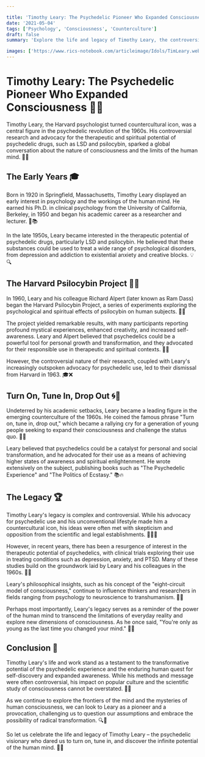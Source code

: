```yaml
---

title: 'Timothy Leary: The Psychedelic Pioneer Who Expanded Consciousness'
date: '2021-05-04'
tags: ['Psychology', 'Consciousness', 'Counterculture']
draft: false
summary: 'Explore the life and legacy of Timothy Leary, the controversial psychologist and countercultural icon who advocated for the therapeutic and transformative potential of psychedelic drugs'

images: ['https://www.rics-notebook.com/articleimage/Idols/TimLeary.webp']
---
```


# Timothy Leary: The Psychedelic Pioneer Who Expanded Consciousness 🍄🧠

Timothy Leary, the Harvard psychologist turned countercultural icon, was a central figure in the psychedelic revolution of the 1960s. His controversial research and advocacy for the therapeutic and spiritual potential of psychedelic drugs, such as LSD and psilocybin, sparked a global conversation about the nature of consciousness and the limits of the human mind. 💊💭

## The Early Years 🎓

Born in 1920 in Springfield, Massachusetts, Timothy Leary displayed an early interest in psychology and the workings of the human mind. He earned his Ph.D. in clinical psychology from the University of California, Berkeley, in 1950 and began his academic career as a researcher and lecturer. 🧠📚

In the late 1950s, Leary became interested in the therapeutic potential of psychedelic drugs, particularly LSD and psilocybin. He believed that these substances could be used to treat a wide range of psychological disorders, from depression and addiction to existential anxiety and creative blocks. 💡🔍

## The Harvard Psilocybin Project 🍄🔬

In 1960, Leary and his colleague Richard Alpert (later known as Ram Dass) began the Harvard Psilocybin Project, a series of experiments exploring the psychological and spiritual effects of psilocybin on human subjects. 🧪👥

The project yielded remarkable results, with many participants reporting profound mystical experiences, enhanced creativity, and increased self-awareness. Leary and Alpert believed that psychedelics could be a powerful tool for personal growth and transformation, and they advocated for their responsible use in therapeutic and spiritual contexts. 🌈🙏

However, the controversial nature of their research, coupled with Leary's increasingly outspoken advocacy for psychedelic use, led to their dismissal from Harvard in 1963. 🎓❌

## Turn On, Tune In, Drop Out 🌀📢

Undeterred by his academic setbacks, Leary became a leading figure in the emerging counterculture of the 1960s. He coined the famous phrase "Turn on, tune in, drop out," which became a rallying cry for a generation of young people seeking to expand their consciousness and challenge the status quo. 🌈✊

Leary believed that psychedelics could be a catalyst for personal and social transformation, and he advocated for their use as a means of achieving higher states of awareness and spiritual enlightenment. He wrote extensively on the subject, publishing books such as "The Psychedelic Experience" and "The Politics of Ecstasy." 📚🔥

## The Legacy 🏆

Timothy Leary's legacy is complex and controversial. While his advocacy for psychedelic use and his unconventional lifestyle made him a countercultural icon, his ideas were often met with skepticism and opposition from the scientific and legal establishments. 🚫👨‍⚖️

However, in recent years, there has been a resurgence of interest in the therapeutic potential of psychedelics, with clinical trials exploring their use in treating conditions such as depression, anxiety, and PTSD. Many of these studies build on the groundwork laid by Leary and his colleagues in the 1960s. 🔬💊

Leary's philosophical insights, such as his concept of the "eight-circuit model of consciousness," continue to influence thinkers and researchers in fields ranging from psychology to neuroscience to transhumanism. 🧠🌌

Perhaps most importantly, Leary's legacy serves as a reminder of the power of the human mind to transcend the limitations of everyday reality and explore new dimensions of consciousness. As he once said, "You're only as young as the last time you changed your mind." 💭💡

## Conclusion 💭

Timothy Leary's life and work stand as a testament to the transformative potential of the psychedelic experience and the enduring human quest for self-discovery and expanded awareness. While his methods and message were often controversial, his impact on popular culture and the scientific study of consciousness cannot be overstated. 🍄🧬

As we continue to explore the frontiers of the mind and the mysteries of human consciousness, we can look to Leary as a pioneer and a provocation, challenging us to question our assumptions and embrace the possibility of radical transformation. 🔍🚀

So let us celebrate the life and legacy of Timothy Leary – the psychedelic visionary who dared us to turn on, tune in, and discover the infinite potential of the human mind. 🙌🌈

